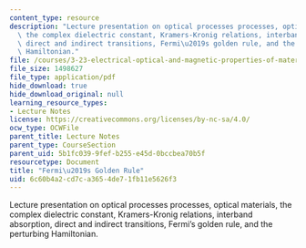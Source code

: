 ```yaml
---
content_type: resource
description: "Lecture presentation on optical processes processes, optical materials,\
  \ the complex dielectric constant, Kramers-Kronig relations, interband absorption,\
  \ direct and indirect transitions, Fermi\u2019s golden rule, and the perturbing\
  \ Hamiltonian."
file: /courses/3-23-electrical-optical-and-magnetic-properties-of-materials-fall-2007/6c60b4a2cd7ca3654de71fb11e5626f3_lec23.pdf
file_size: 1498627
file_type: application/pdf
hide_download: true
hide_download_original: null
learning_resource_types:
- Lecture Notes
license: https://creativecommons.org/licenses/by-nc-sa/4.0/
ocw_type: OCWFile
parent_title: Lecture Notes
parent_type: CourseSection
parent_uid: 5b1fc039-9fef-b255-e45d-0bccbea70b5f
resourcetype: Document
title: "Fermi\u2019s Golden Rule"
uid: 6c60b4a2-cd7c-a365-4de7-1fb11e5626f3
---
```

Lecture presentation on optical processes processes, optical materials, the complex dielectric constant, Kramers-Kronig relations, interband absorption, direct and indirect transitions, Fermi’s golden rule, and the perturbing Hamiltonian.